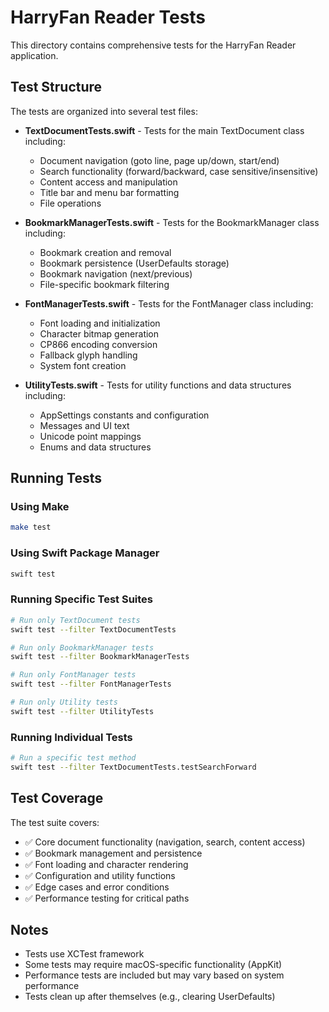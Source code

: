 # HarryFan Reader Tests

This directory contains comprehensive tests for the HarryFan Reader application.

## Test Structure

The tests are organized into several test files:

- **TextDocumentTests.swift** - Tests for the main TextDocument class including:
  - Document navigation (goto line, page up/down, start/end)
  - Search functionality (forward/backward, case sensitive/insensitive)
  - Content access and manipulation
  - Title bar and menu bar formatting
  - File operations

- **BookmarkManagerTests.swift** - Tests for the BookmarkManager class including:
  - Bookmark creation and removal
  - Bookmark persistence (UserDefaults storage)
  - Bookmark navigation (next/previous)
  - File-specific bookmark filtering

- **FontManagerTests.swift** - Tests for the FontManager class including:
  - Font loading and initialization
  - Character bitmap generation
  - CP866 encoding conversion
  - Fallback glyph handling
  - System font creation

- **UtilityTests.swift** - Tests for utility functions and data structures including:
  - AppSettings constants and configuration
  - Messages and UI text
  - Unicode point mappings
  - Enums and data structures

## Running Tests

### Using Make
```bash
make test
```

### Using Swift Package Manager
```bash
swift test
```

### Running Specific Test Suites
```bash
# Run only TextDocument tests
swift test --filter TextDocumentTests

# Run only BookmarkManager tests  
swift test --filter BookmarkManagerTests

# Run only FontManager tests
swift test --filter FontManagerTests

# Run only Utility tests
swift test --filter UtilityTests
```

### Running Individual Tests
```bash
# Run a specific test method
swift test --filter TextDocumentTests.testSearchForward
```

## Test Coverage

The test suite covers:

- ✅ Core document functionality (navigation, search, content access)
- ✅ Bookmark management and persistence
- ✅ Font loading and character rendering
- ✅ Configuration and utility functions
- ✅ Edge cases and error conditions
- ✅ Performance testing for critical paths

## Notes

- Tests use XCTest framework
- Some tests may require macOS-specific functionality (AppKit)
- Performance tests are included but may vary based on system performance
- Tests clean up after themselves (e.g., clearing UserDefaults)
